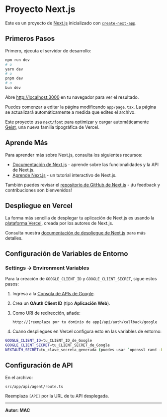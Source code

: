 
# Proyecto Next.js

Este es un proyecto de [Next.js](https://nextjs.org) inicializado con [`create-next-app`](https://nextjs.org/docs/app/api-reference/cli/create-next-app).

## Primeros Pasos

Primero, ejecuta el servidor de desarrollo:

```bash
npm run dev
# o
yarn dev
# o
pnpm dev
# o
bun dev
```

Abre [http://localhost:3000](http://localhost:3000) en tu navegador para ver el resultado.

Puedes comenzar a editar la página modificando `app/page.tsx`. La página se actualizará automáticamente a medida que edites el archivo.

Este proyecto usa [`next/font`](https://nextjs.org/docs/app/building-your-application/optimizing/fonts) para optimizar y cargar automáticamente [Geist](https://vercel.com/font), una nueva familia tipográfica de Vercel.

## Aprende Más

Para aprender más sobre Next.js, consulta los siguientes recursos:

- [Documentación de Next.js](https://nextjs.org/docs) - aprende sobre las funcionalidades y la API de Next.js.
- [Aprende Next.js](https://nextjs.org/learn) - un tutorial interactivo de Next.js.

También puedes revisar el [repositorio de GitHub de Next.js](https://github.com/vercel/next.js) - ¡tu feedback y contribuciones son bienvenidos!

## Despliegue en Vercel

La forma más sencilla de desplegar tu aplicación de Next.js es usando la [plataforma Vercel](https://vercel.com/new?utm_medium=default-template&filter=next.js&utm_source=create-next-app&utm_campaign=create-next-app-readme), creada por los autores de Next.js.

Consulta nuestra [documentación de despliegue de Next.js](https://nextjs.org/docs/app/building-your-application/deploying) para más detalles.

## Configuración de Variables de Entorno

### Settings → Environment Variables

Para la creación de `GOOGLE_CLIENT_ID` y `GOOGLE_CLIENT_SECRET`, sigue estos pasos:

1. Ingresa a la [Consola de APIs de Google](https://console.cloud.google.com/).
2. Crea un **OAuth Client ID** (tipo **Aplicación Web**).
3. Como URI de redirección, añade:

   ```
   http://[reemplaza por tu dominio de app]/api/auth/callback/google
   ```

4. Cuano despliegues en Vercel configura esto en las variables de entorno:

```bash
GOOGLE_CLIENT_ID=tu_CLIENT_ID_de_Google
GOOGLE_CLIENT_SECRET=tu_CLIENT_SECRET_de_Google
NEXTAUTH_SECRET=tu_clave_secreta_generada (puedes usar `openssl rand -base64 32` o una clave larga similar, por ejemplo: s9f1H3KdL9jYw5vPq8rVzXgN+ADDe1aB1c4D6eF7hI=)
```

## Configuración de API

En el archivo:

```
src/app/api/agent/route.ts
```

Reemplaza `[API]` por la URL de tu API desplegada.

---

**Autor: MAC**
